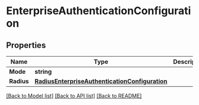 # EnterpriseAuthenticationConfiguration

## Properties

Name | Type | Description | Notes
------------ | ------------- | ------------- | -------------
**Mode** | **string** |  | [optional] 
**Radius** | [**RadiusEnterpriseAuthenticationConfiguration**](radius_enterprise_authentication_configuration.md) |  | [optional] 

[[Back to Model list]](../README.md#documentation-for-models) [[Back to API list]](../README.md#documentation-for-api-endpoints) [[Back to README]](../README.md)


